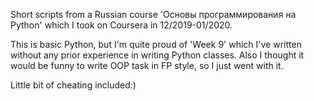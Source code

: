 Short scripts from a Russian course 'Основы программирования на Python' which
I took on Coursera in 12/2019-01/2020.

This is basic Python, but I'm quite proud of 'Week 9' which I've written
without any prior experience in writing Python classes. Also I thought it
would be funny to write OOP task in FP style, so I just went with it.

Little bit of cheating included:)
